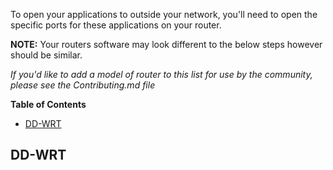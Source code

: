 To open your applications to outside your network, you'll need to open the
specific ports for these applications on your router.

**NOTE:** Your routers software may look different to the below steps however
should be similar.

*If you'd like to add a model of router to this list for use by the community,
please see the Contributing.md file*

**Table of Contents**

* [DD-WRT](#DD-WRT)

## DD-WRT
